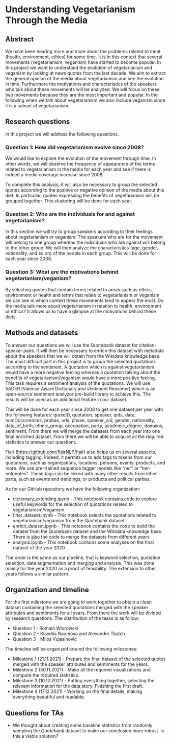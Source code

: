 ﻿# Understanding Vegetarianism Through the Media

## Abstract
We have been hearing more and more about the problems related to meat (health, environment, ethics) for some time. It is in this context that several movements (vegetarianism, veganism) have started to become popular. In this project we want to understand the evolution of vegetarianism and veganism by looking at news quotes from the last decade. We aim to extract the general opinion of the media about vegetarianism and see the evolution in time. Furthermore the motivations and characteristics of the speakers who talk about these movements will be analyzed. We will focus on these two movements because they are the most important and popular. In the following when we talk about vegetarianism we also include veganism since it is a subset of vegetarianism.

## Research questions
In this project we will address the following questions.

### Question 1: How did vegetarianism evolve since 2008?
We would like to explore the evolution of the movement through time. In other words, we will observe the frequency of appearance of the terms related to vegetarianism in the media for each year and see if there is indeed a media coverage increase since 2008.

To complete this analysis, it will also be necessary to group the selected quotes according to the positive or negative opinion of the media about this diet. In particular, quotes expressing the benefits of vegetarianism will be grouped together. This clustering will be done for each year.

### Question 2: Who are the individuals for and against vegetarianism?
In this section we will try to group speakers according to their feelings about vegetarianism or veganism. The speakers who are for the movement will belong to one group whereas the individuals who are against will belong to the other group. We will then analyze the characteristics (age, gender, nationality, and so on) of the people in each group. This will be done for each year since 2008. 

### Question 3: What are the motivations behind vegetarianism/veganism?
By selecting quotes that contain terms related to areas such as ethics, environment or health and terms that relate to vegetarianism or veganism we can see in which context these movements tend to appear the most. Do the media talk more about vegetarianism in relation to health, environment or ethics? It allows us to have a glimpse at the motivations behind these diets.

## Methods and datasets
To answer our questions we will use the Quotebank dataset for citation-speaker pairs. It will then be necessary to enrich this dataset with metadata about the speakers that we will obtain from the Wikidata knowledge base. 
The most difficult part in this project is to group the selected quotations according to the sentiment. A quotation which is against vegetarianism would have a more negative feeling whereas a quotation talking about the benefits of vegetarianism/veganism would have a more positive feeling. This task requires a sentiment analysis of the quotations. We will use VADER (Valence Aware Dictionary and sEntiment Reasoner) which is an open-source sentiment analyzer pre-build library to achieve this. The results will be used as an additional feature in our dataset. 

This will be done for each year since 2008 to get one dataset per year with the following features: quoteID, quotation, speaker, qids, date, numOccurrences, probas, urls, phase, speaker_qid, gender, nationality, date_of_birth, ethnic_group, occupation, party, academic_degree, domains, sentiment. From there we will merge the datasets from each year into one final enriched dataset. From there we will be able to acquire all the required statistics to answer our questions.

Flair (https://github.com/flairNLP/flair) also helps us on several aspects, including tagging. Indeed, it permits us to add tags to tokens from our quotations, such as organizations, locations, persons, events, products, and more. We use pre-trained sequence tagger models like “ner” or “ner-ontonotes”. These tags can be linked with many other results from other parts, such as events and trendings, or products and political parties.

As for our GitHub repository we have the following organization:
* dictionary_extending.ipynb - This notebook contains code to explore useful keywords for the selection of quotations related to vegetarianism/veganism
* filter_dataset.ipynb - This notebook selects the quotations related to vegetarianism/veganism from the Quotebank dataset
* enrich_dataset.ipynb - This notebook contains the code to build the dataset from the Quotebank dataset and the Wikidata knowledge base. There is also the code to merge the datasets from different years
* analysis.ipynb - This notebook contains some analyses on the final dataset of the year 2020

The order is the same as our pipeline, that is keyword selection, quotation selection, data augmentation and merging and analysis. This was done mainly for the year 2020 as a proof of feasibility. The extension to other years follows a similar pattern.

## Organization and timeline
For the first milestone we are going to work together to obtain a clean dataset containing the selected quotations merged with the speaker attributes and sentiments for all years. From there the work will be divided by research questions. The distribution of the tasks is as follow:
* Question 1 - Romain Wiorowski
* Question 2 - Klavdiia Naumova and Alexandre Tkatch
* Question 3 - Milos Vujasinovic

The timeline will be organized around the following milestones:
* Milestone 1 (21.11.2021) - Prepare the final dataset of the selected quotes merged with the speaker attributes and sentiments for the years.
* Milestone 2 (30.11.2021) - Make all the required visualizations and compute the required statistics.
* Milestone 3 (10.12.2021) - Putting everything together, selecting the relevant information for the data story. Finishing the first draft.  
* Milestone 4 (17.12.2021) - Working on the final details, making everything beautiful and readable.

## Questions for TAs
* We thought about creating some baseline statistics from randomly sampling the Quotebank dataset to make our conclusion more robust. Is this a viable solution?